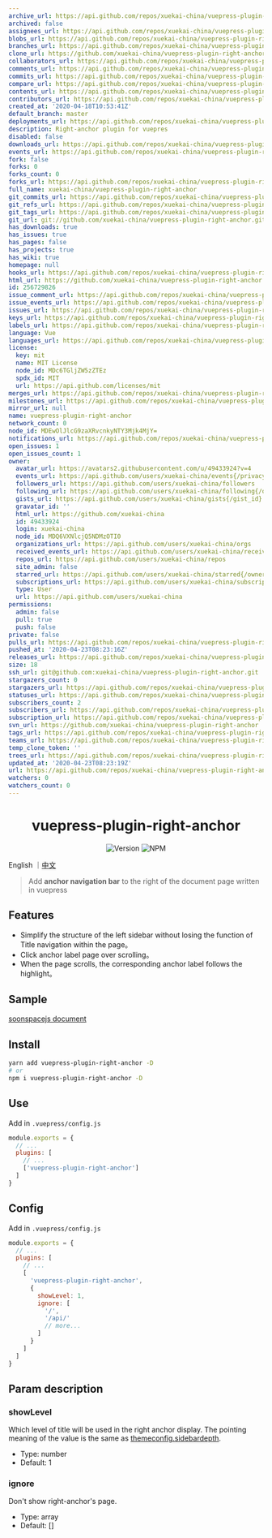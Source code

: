 ```yaml
---
archive_url: https://api.github.com/repos/xuekai-china/vuepress-plugin-right-anchor/{archive_format}{/ref}
archived: false
assignees_url: https://api.github.com/repos/xuekai-china/vuepress-plugin-right-anchor/assignees{/user}
blobs_url: https://api.github.com/repos/xuekai-china/vuepress-plugin-right-anchor/git/blobs{/sha}
branches_url: https://api.github.com/repos/xuekai-china/vuepress-plugin-right-anchor/branches{/branch}
clone_url: https://github.com/xuekai-china/vuepress-plugin-right-anchor.git
collaborators_url: https://api.github.com/repos/xuekai-china/vuepress-plugin-right-anchor/collaborators{/collaborator}
comments_url: https://api.github.com/repos/xuekai-china/vuepress-plugin-right-anchor/comments{/number}
commits_url: https://api.github.com/repos/xuekai-china/vuepress-plugin-right-anchor/commits{/sha}
compare_url: https://api.github.com/repos/xuekai-china/vuepress-plugin-right-anchor/compare/{base}...{head}
contents_url: https://api.github.com/repos/xuekai-china/vuepress-plugin-right-anchor/contents/{+path}
contributors_url: https://api.github.com/repos/xuekai-china/vuepress-plugin-right-anchor/contributors
created_at: '2020-04-18T10:53:41Z'
default_branch: master
deployments_url: https://api.github.com/repos/xuekai-china/vuepress-plugin-right-anchor/deployments
description: Right-anchor plugin for vuepres
disabled: false
downloads_url: https://api.github.com/repos/xuekai-china/vuepress-plugin-right-anchor/downloads
events_url: https://api.github.com/repos/xuekai-china/vuepress-plugin-right-anchor/events
fork: false
forks: 0
forks_count: 0
forks_url: https://api.github.com/repos/xuekai-china/vuepress-plugin-right-anchor/forks
full_name: xuekai-china/vuepress-plugin-right-anchor
git_commits_url: https://api.github.com/repos/xuekai-china/vuepress-plugin-right-anchor/git/commits{/sha}
git_refs_url: https://api.github.com/repos/xuekai-china/vuepress-plugin-right-anchor/git/refs{/sha}
git_tags_url: https://api.github.com/repos/xuekai-china/vuepress-plugin-right-anchor/git/tags{/sha}
git_url: git://github.com/xuekai-china/vuepress-plugin-right-anchor.git
has_downloads: true
has_issues: true
has_pages: false
has_projects: true
has_wiki: true
homepage: null
hooks_url: https://api.github.com/repos/xuekai-china/vuepress-plugin-right-anchor/hooks
html_url: https://github.com/xuekai-china/vuepress-plugin-right-anchor
id: 256729826
issue_comment_url: https://api.github.com/repos/xuekai-china/vuepress-plugin-right-anchor/issues/comments{/number}
issue_events_url: https://api.github.com/repos/xuekai-china/vuepress-plugin-right-anchor/issues/events{/number}
issues_url: https://api.github.com/repos/xuekai-china/vuepress-plugin-right-anchor/issues{/number}
keys_url: https://api.github.com/repos/xuekai-china/vuepress-plugin-right-anchor/keys{/key_id}
labels_url: https://api.github.com/repos/xuekai-china/vuepress-plugin-right-anchor/labels{/name}
language: Vue
languages_url: https://api.github.com/repos/xuekai-china/vuepress-plugin-right-anchor/languages
license:
  key: mit
  name: MIT License
  node_id: MDc6TGljZW5zZTEz
  spdx_id: MIT
  url: https://api.github.com/licenses/mit
merges_url: https://api.github.com/repos/xuekai-china/vuepress-plugin-right-anchor/merges
milestones_url: https://api.github.com/repos/xuekai-china/vuepress-plugin-right-anchor/milestones{/number}
mirror_url: null
name: vuepress-plugin-right-anchor
network_count: 0
node_id: MDEwOlJlcG9zaXRvcnkyNTY3Mjk4MjY=
notifications_url: https://api.github.com/repos/xuekai-china/vuepress-plugin-right-anchor/notifications{?since,all,participating}
open_issues: 1
open_issues_count: 1
owner:
  avatar_url: https://avatars2.githubusercontent.com/u/49433924?v=4
  events_url: https://api.github.com/users/xuekai-china/events{/privacy}
  followers_url: https://api.github.com/users/xuekai-china/followers
  following_url: https://api.github.com/users/xuekai-china/following{/other_user}
  gists_url: https://api.github.com/users/xuekai-china/gists{/gist_id}
  gravatar_id: ''
  html_url: https://github.com/xuekai-china
  id: 49433924
  login: xuekai-china
  node_id: MDQ6VXNlcjQ5NDMzOTI0
  organizations_url: https://api.github.com/users/xuekai-china/orgs
  received_events_url: https://api.github.com/users/xuekai-china/received_events
  repos_url: https://api.github.com/users/xuekai-china/repos
  site_admin: false
  starred_url: https://api.github.com/users/xuekai-china/starred{/owner}{/repo}
  subscriptions_url: https://api.github.com/users/xuekai-china/subscriptions
  type: User
  url: https://api.github.com/users/xuekai-china
permissions:
  admin: false
  pull: true
  push: false
private: false
pulls_url: https://api.github.com/repos/xuekai-china/vuepress-plugin-right-anchor/pulls{/number}
pushed_at: '2020-04-23T08:23:16Z'
releases_url: https://api.github.com/repos/xuekai-china/vuepress-plugin-right-anchor/releases{/id}
size: 18
ssh_url: git@github.com:xuekai-china/vuepress-plugin-right-anchor.git
stargazers_count: 0
stargazers_url: https://api.github.com/repos/xuekai-china/vuepress-plugin-right-anchor/stargazers
statuses_url: https://api.github.com/repos/xuekai-china/vuepress-plugin-right-anchor/statuses/{sha}
subscribers_count: 2
subscribers_url: https://api.github.com/repos/xuekai-china/vuepress-plugin-right-anchor/subscribers
subscription_url: https://api.github.com/repos/xuekai-china/vuepress-plugin-right-anchor/subscription
svn_url: https://github.com/xuekai-china/vuepress-plugin-right-anchor
tags_url: https://api.github.com/repos/xuekai-china/vuepress-plugin-right-anchor/tags
teams_url: https://api.github.com/repos/xuekai-china/vuepress-plugin-right-anchor/teams
temp_clone_token: ''
trees_url: https://api.github.com/repos/xuekai-china/vuepress-plugin-right-anchor/git/trees{/sha}
updated_at: '2020-04-23T08:23:19Z'
url: https://api.github.com/repos/xuekai-china/vuepress-plugin-right-anchor
watchers: 0
watchers_count: 0
---
```


<h1 align="center">vuepress-plugin-right-anchor</h1>
<div align="center">

![Version](https://img.shields.io/github/package-json/v/xuekai-china/vuepress-plugin-right-anchor?style=flat-square)
![NPM](https://img.shields.io/npm/l/vuepress-plugin-right-anchor?style=flat-square)

</div>

English ｜[中文](https://raw.githubusercontent.com/None/vuepress-plugin-right-anchor/master/zh-README.md)

> Add **anchor navigation bar** to the right of the document page written in vuepress

## Features
  - Simplify the structure of the left sidebar without losing the function of Title navigation within the page。
  - Click anchor label page over scrolling。
  - When the page scrolls, the corresponding anchor label follows the highlight。

## Sample
  [soonspacejs document](http://www.xwbuilders.com:9018/soonspacejs/Docs/api/sbm.html)

## Install
```bash
yarn add vuepress-plugin-right-anchor -D
# or
npm i vuepress-plugin-right-anchor -D
```

## Use
Add in `.vuepress/config.js`
```js
module.exports = {
  // ...
  plugins: [
    // ...
    ['vuepress-plugin-right-anchor']
  ]
}
```

## Config
Add in `.vuepress/config.js`
```js
module.exports = {
  // ...
  plugins: [
    // ...
    [
      'vuepress-plugin-right-anchor',
      {
        showLevel: 1,
        ignore: [
          '/',
          '/api/'
          // more...
        ]
      }
    ]
  ]
}
```

## Param description

### showLevel

  Which level of title will be used in the right anchor display.
  The pointing meaning of the value is the same as [themeconfig.sidebardepth](https://vuepress.vuejs.org/zh/theme/default-theme-config.html#%E4%BE%A7%E8%BE%B9%E6%A0%8F).

  - Type: number
  - Default: 1

### ignore

  Don't show right-anchor's page.

  - Type: array
  - Default: []